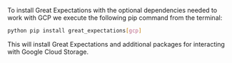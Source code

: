 To install Great Expectations with the optional dependencies needed to work with GCP we execute the following pip command from the terminal:

```bash title="Terminal input"
python pip install great_expectations[gcp]
```

This will install Great Expectations and additional packages for interacting with Google Cloud Storage.
